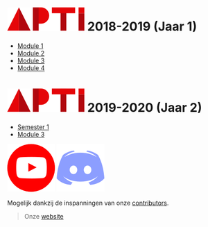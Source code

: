 # ![](assets/apti.svg) 2018-2019 (Jaar 1)

- [Module 1](module1.md)
- [Module 2](module2.md)
- [Module 3](module3.md)
- [Module 4](module4.md)

# ![](assets/apti.svg) 2019-2020 (Jaar 2)

- [Semester 1](Jaar2_Semester1.md)
- [Module 3](Jaar2_Semester2.md)

 [![](assets/youtube.svg)](https://www.youtube.com/channel/UCcZPpgyhpB-o1Q5fXxbN5_w)
 [![](assets/discord.svg)](https://apti.be/discord)

Mogelijk dankzij de inspanningen van onze [contributors](https://github.com/AP-TI-2018-2019/AP_2018-2019/graphs/contributors).

> Onze [website](https://apti.be/)
